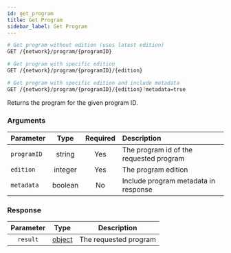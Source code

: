 ```yaml
---
id: get_program
title: Get Program
sidebar_label: Get Program
---
```


```bash title=ENDPOINT
# Get program without edition (uses latest edition)
GET /{network}/program/{programID}

# Get program with specific edition
GET /{network}/program/{programID}/{edition}

# Get program with specific edition and include metadata
GET /{network}/program/{programID}/{edition}?metadata=true
```

Returns the program for the given program ID.

### Arguments

| Parameter   |  Type  | Required | Description                             |
|:------------|:------:|:--------:|:----------------------------------------|
| `programID` | string |   Yes    | The program id of the requested program |
| `edition`   | integer|   Yes    | The program edition                     |
| `metadata`  | boolean|    No     | Include program metadata in response    |

### Response

| Parameter |                  Type                   |      Description      |
|:---------:|:---------------------------------------:|:---------------------:|
| `result`  | [object](../concepts/fundamentals/01_programs.md) | The requested program |